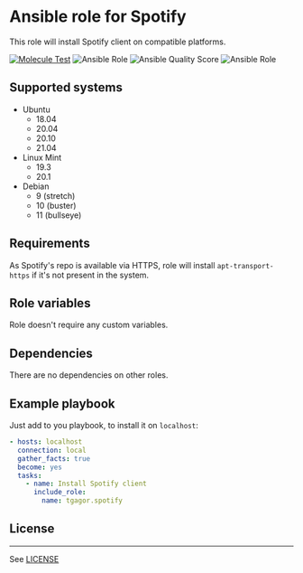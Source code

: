 Ansible role for Spotify
========================

This role will install Spotify client on compatible platforms.

[![Molecule Test](https://github.com/tgagor/ansible-role-spotify/actions/workflows/test-and-release.yml/badge.svg)](https://github.com/tgagor/ansible-role-spotify/actions/workflows/test-and-release.yml)
![Ansible Role](https://img.shields.io/ansible/role/54867)
![Ansible Quality Score](https://img.shields.io/ansible/quality/54867?label=galaxy%20quality%20score)
![Ansible Role](https://img.shields.io/ansible/role/d/54867)

## Supported systems

* Ubuntu
  * 18.04
  * 20.04
  * 20.10
  * 21.04
* Linux Mint
  * 19.3
  * 20.1
* Debian
  * 9 (stretch)
  * 10 (buster)
  * 11 (bullseye)

## Requirements

As Spotify's repo is available via HTTPS, role will install `apt-transport-https` if it's not present in the system.

## Role variables

Role doesn't require any custom variables.

## Dependencies

There are no dependencies on other roles.

## Example playbook

Just add to you playbook, to install it on `localhost`:

```yaml
- hosts: localhost
  connection: local
  gather_facts: true
  become: yes
  tasks:
    - name: Install Spotify client
      include_role:
        name: tgagor.spotify
```

## License
-------

See [LICENSE](LICENSE)
